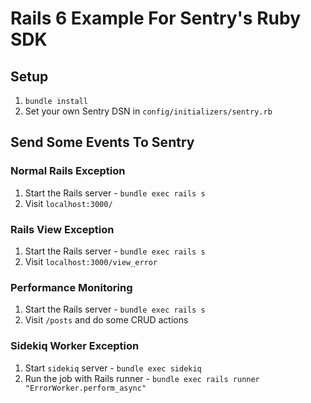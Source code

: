 # Rails 6 Example For Sentry's Ruby SDK

## Setup

1. `bundle install`
2. Set your own Sentry DSN in `config/initializers/sentry.rb`

## Send Some Events To Sentry

### Normal Rails Exception

1. Start the Rails server - `bundle exec rails s`
2. Visit `localhost:3000/`

### Rails View Exception

1. Start the Rails server - `bundle exec rails s`
2. Visit `localhost:3000/view_error`

### Performance Monitoring

1. Start the Rails server - `bundle exec rails s`
2. Visit `/posts` and do some CRUD actions

### Sidekiq Worker Exception

1. Start `sidekiq` server - `bundle exec sidekiq`
2. Run the job with Rails runner - `bundle exec rails runner "ErrorWorker.perform_async"`

